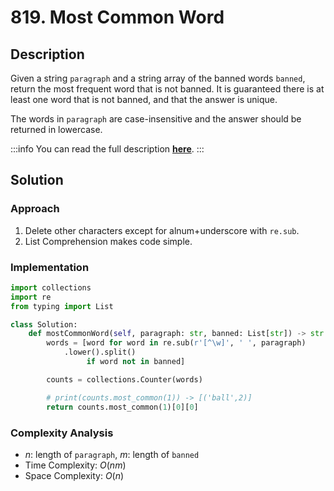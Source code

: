 # 819. Most Common Word

## Description

Given a string `paragraph` and a string array of the banned words `banned`, return the most frequent word that is not banned. It is guaranteed there is at least one word that is not banned, and that the answer is unique.

The words in `paragraph` are case-insensitive and the answer should be returned in lowercase.

:::info
You can read the full description [**here**](https://leetcode.com/problems/most-common-word/).
:::

## Solution

### Approach

1. Delete other characters except for alnum+underscore with `re.sub`.
2. List Comprehension makes code simple.

### Implementation

```python
import collections
import re
from typing import List

class Solution:
    def mostCommonWord(self, paragraph: str, banned: List[str]) -> str:
        words = [word for word in re.sub(r'[^\w]', ' ', paragraph)
            .lower().split()
                 if word not in banned]

        counts = collections.Counter(words)

        # print(counts.most_common(1)) -> [('ball',2)]
        return counts.most_common(1)[0][0]
```

### Complexity Analysis

- $n$: length of `paragraph`, $m$: length of `banned`
- Time Complexity: $O(nm)$
- Space Complexity: $O(n)$
